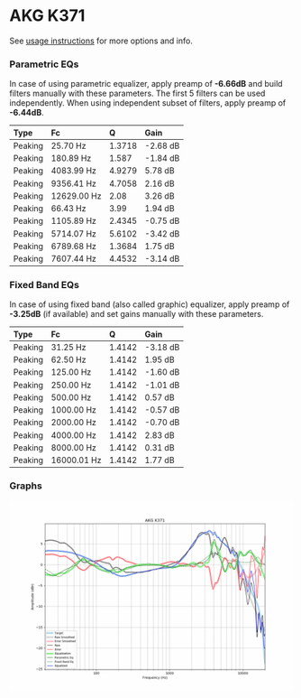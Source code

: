 # AKG K371
See [usage instructions](https://github.com/jaakkopasanen/AutoEq#usage) for more options and info.

### Parametric EQs
In case of using parametric equalizer, apply preamp of **-6.66dB** and build filters manually
with these parameters. The first 5 filters can be used independently.
When using independent subset of filters, apply preamp of **-6.44dB**.

| Type    | Fc          |      Q | Gain     |
|:--------|:------------|:-------|:---------|
| Peaking | 25.70 Hz    | 1.3718 | -2.68 dB |
| Peaking | 180.89 Hz   | 1.587  | -1.84 dB |
| Peaking | 4083.99 Hz  | 4.9279 | 5.78 dB  |
| Peaking | 9356.41 Hz  | 4.7058 | 2.16 dB  |
| Peaking | 12629.00 Hz | 2.08   | 3.26 dB  |
| Peaking | 66.43 Hz    | 3.99   | 1.94 dB  |
| Peaking | 1105.89 Hz  | 2.4345 | -0.75 dB |
| Peaking | 5714.07 Hz  | 5.6102 | -3.42 dB |
| Peaking | 6789.68 Hz  | 1.3684 | 1.75 dB  |
| Peaking | 7607.44 Hz  | 4.4532 | -3.14 dB |

### Fixed Band EQs
In case of using fixed band (also called graphic) equalizer, apply preamp of **-3.25dB**
(if available) and set gains manually with these parameters.

| Type    | Fc          |      Q | Gain     |
|:--------|:------------|:-------|:---------|
| Peaking | 31.25 Hz    | 1.4142 | -3.18 dB |
| Peaking | 62.50 Hz    | 1.4142 | 1.95 dB  |
| Peaking | 125.00 Hz   | 1.4142 | -1.60 dB |
| Peaking | 250.00 Hz   | 1.4142 | -1.01 dB |
| Peaking | 500.00 Hz   | 1.4142 | 0.57 dB  |
| Peaking | 1000.00 Hz  | 1.4142 | -0.57 dB |
| Peaking | 2000.00 Hz  | 1.4142 | -0.70 dB |
| Peaking | 4000.00 Hz  | 1.4142 | 2.83 dB  |
| Peaking | 8000.00 Hz  | 1.4142 | 0.31 dB  |
| Peaking | 16000.01 Hz | 1.4142 | 1.77 dB  |

### Graphs
![](./AKG%20K371.png)